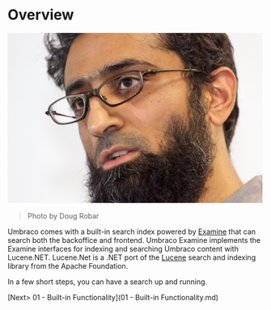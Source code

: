 # Overview

![8128163522_b9b703092e_o.jpg](assets/8128163522_b9b703092e_o.jpg)
>Photo by Doug Robar

Umbraco comes with a built-in search index powered by [Examine](https://github.com/Shazwazza/Examine) that can search both the backoffice and frontend.  Umbraco Examine implements the Examine interfaces for indexing and searching Umbraco content with Lucene.NET.  Lucene.Net is a .NET port of the [Lucene](https://lucene.apache.org/) search and indexing library from the Apache Foundation. 

In a few short steps, you can have a search up and running.

[Next> 01 - Built-in Functionality](01 - Built-in Functionality.md)